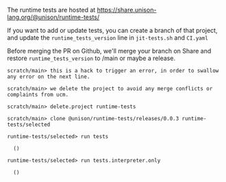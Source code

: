 The runtime tests are hosted at https://share.unison-lang.org/@unison/runtime-tests/

If you want to add or update tests, you can create a branch of that project, and update the `runtime_tests_version` line in `jit-tests.sh` and `CI.yaml`

Before merging the PR on Github, we'll merge your branch on Share and restore `runtime_tests_version` to /main or maybe a release.

``` ucm :hide :error
scratch/main> this is a hack to trigger an error, in order to swallow any error on the next line.

scratch/main> we delete the project to avoid any merge conflicts or complaints from ucm.

scratch/main> delete.project runtime-tests
```

``` ucm :hide
scratch/main> clone @unison/runtime-tests/releases/0.0.3 runtime-tests/selected
```

``` ucm
runtime-tests/selected> run tests

  ()

runtime-tests/selected> run tests.interpreter.only

  ()
```
